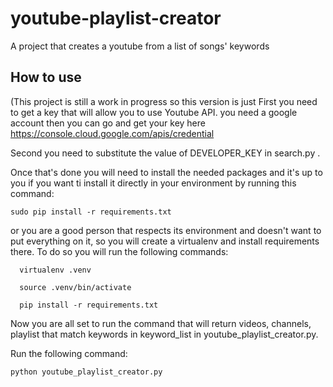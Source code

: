 # youtube-playlist-creator
A project that creates a youtube from a list of songs' keywords

## How to use
(This project is still a work in progress so this version is just 
First you need to get a key that will allow you to use Youtube API. you need a google account then you can go and get your key here https://console.cloud.google.com/apis/credential

Second you need to substitute the value of DEVELOPER_KEY in search.py .

Once that's done you will need to install the needed packages and it's up to you if you want ti install it directly in your environment by running this command:
```shell
sudo pip install -r requirements.txt
```
or you are a good person that respects its environment and doesn't want to put everything on it, so you will create a virtualenv and install requirements there. To do so you will run the following commands:
```shell
  virtualenv .venv
```
```shell
  source .venv/bin/activate
```
```shell
  pip install -r requirements.txt 
```

Now you are all set to run the command that will return videos, channels, playlist that match keywords in keyword_list in youtube_playlist_creator.py.

Run the following command:
```shell
python youtube_playlist_creator.py
```
